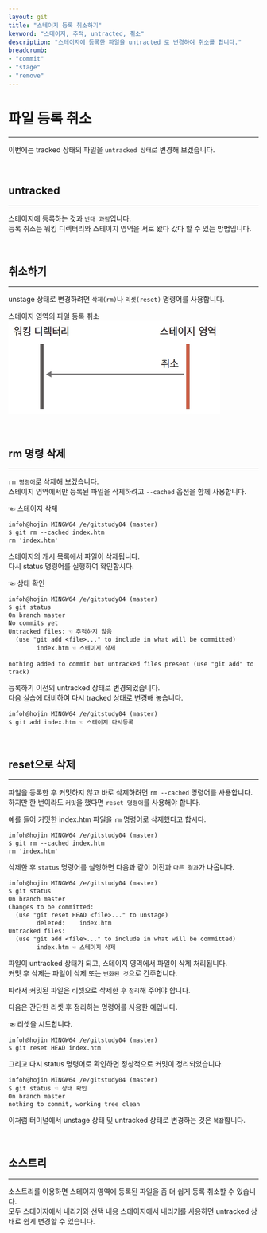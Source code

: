 ```yaml
---
layout: git
title: "스테이지 등록 취소하기"
keyword: "스테이지, 추적, untracted, 취소"
description: "스테이지에 등록한 파일을 untracted 로 변경하여 취소를 합니다."
breadcrumb:
- "commit"
- "stage"
- "remove"
---
```


# 파일 등록 취소
---
이번에는 tracked 상태의 파일을 `untracked 상태`로 변경해 보겠습니다.  

<br>

## untracked
---
스테이지에 등록하는 것과 `반대 과정`입니다.  
등록 취소는 워킹 디렉터리와 스테이지 영역을 서로 왔다 갔다 할 수 있는 방법입니다.  

<br>

## 취소하기
---
unstage 상태로 변경하려면 `삭제(rm)`나 `리셋(reset)` 명령어를 사용합니다.  

스테이지 영역의 파일 등록 취소
![스테이지_영역의_파일_등록_취소](./img/04-10.jpg) 

<br>

## rm 명령 삭제
---
`rm 명령어`로 삭제해 보겠습니다.  
스테이지 영역에서만 등록된 파일을 삭제하려고 `--cached` 옵션을 함께 사용합니다.  

☜ 스테이지 삭제
```
infoh@hojin MINGW64 /e/gitstudy04 (master)
$ git rm --cached index.htm 
rm 'index.htm'
```

스테이지의 캐시 목록에서 파일이 삭제됩니다.  
다시 status 명령어를 실행하여 확인합시다.  

☜ 상태 확인
```
infoh@hojin MINGW64 /e/gitstudy04 (master)
$ git status 
On branch master
No commits yet
Untracked files: ☜ 추적하지 않음
  (use "git add <file>..." to include in what will be committed)
        index.htm ☜ 스테이지 삭제

nothing added to commit but untracked files present (use "git add" to track)
```

등록하기 이전의 untracked 상태로 변경되었습니다.  
다음 실습에 대비하여 다시 tracked 상태로 변경해 놓습니다.  

```
infoh@hojin MINGW64 /e/gitstudy04 (master)
$ git add index.htm ☜ 스테이지 다시등록
```

<br>

## reset으로 삭제
---
파일을 등록한 후 커밋하지 않고 바로 삭제하려면 `rm --cached` 명령어를 사용합니다.  
하지만 한 번이라도 `커밋`을 했다면 `reset 명령어`를 사용해야 합니다.   

예를 들어 커밋한 index.htm 파일을 `rm` 명령어로 삭제했다고 합시다.  

```
infoh@hojin MINGW64 /e/gitstudy04 (master)
$ git rm --cached index.htm
rm 'index.htm'
```

삭제한 후 `status` 명령어를 실행하면 다음과 같이 이전과 `다른 결과`가 나옵니다.  

```
infoh@hojin MINGW64 /e/gitstudy04 (master)
$ git status
On branch master
Changes to be committed:
  (use "git reset HEAD <file>..." to unstage)
        deleted:    index.htm
Untracked files:
  (use "git add <file>..." to include in what will be committed)
        index.htm ☜ 스테이지 삭제
```

파일이 untracked 상태가 되고, 스테이지 영역에서 파일이 삭제 처리됩니다.  
커밋 후 삭제는 파일이 삭제 또는 `변화된 것`으로 간주합니다.  

따라서 커밋된 파일은 리셋으로 삭제한 후 `정리`해 주어야 합니다.  

다음은 간단한 리셋 후 정리하는 명령어를 사용한 예입니다.  

☜ 리셋을 시도합니다.
```
infoh@hojin MINGW64 /e/gitstudy04 (master)
$ git reset HEAD index.htm 
```

그리고 다시 status 명령어로 확인하면 정상적으로 커밋이 정리되었습니다.  

```
infoh@hojin MINGW64 /e/gitstudy04 (master)
$ git status ☜ 상태 확인
On branch master
nothing to commit, working tree clean
```

이처럼 터미널에서 unstage 상태 및 untracked 상태로 변경하는 것은 `복잡`합니다.  

<br>

## 소스트리
---
소스트리를 이용하면 스테이지 영역에 등록된 파일을 좀 더 쉽게 등록 취소할 수 있습니다.  
모두 스테이지에서 내리기와 선택 내용 스테이지에서 내리기를 사용하면 untracked 상태로 쉽게 변경할 수 있습니다.  

<br>